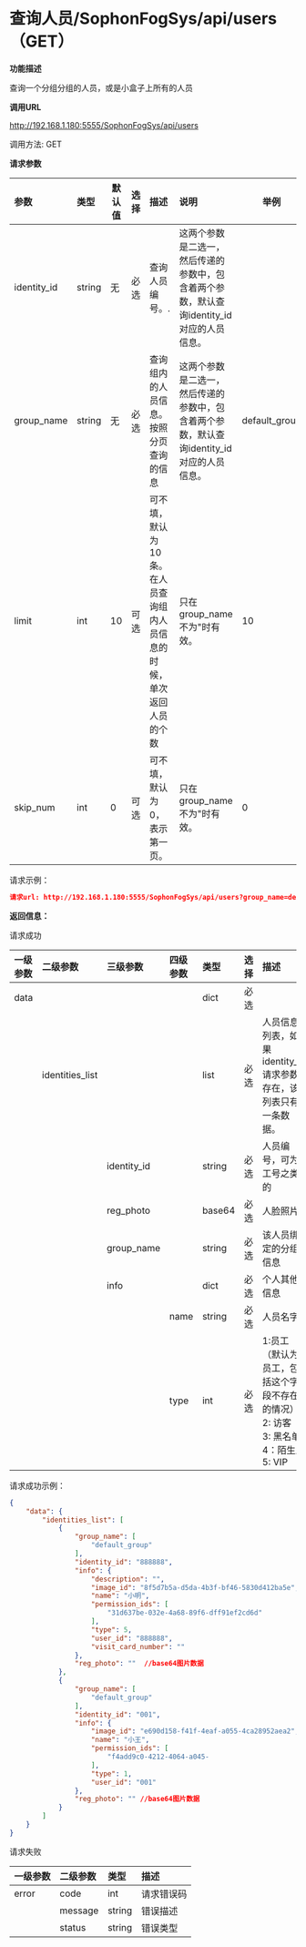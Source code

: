 # 查询人员/SophonFogSys/api/users（GET）

**功能描述**

查询一个分组分组的人员，或是小盒子上所有的人员

**调用URL**

http://192.168.1.180:5555/SophonFogSys/api/users

调用方法: GET

**请求参数**

| 参数        | 类型   |   默认值   | 选择 | 描述                                                         | 说明                                                         |  举例  |
| :---------- | :----- | ----------------------------------- | :--- | :----------------------------------------------------------- | :----------------------------------------------------------- | --------------------------------- |
| identity_id | string | 无                                  | 必选 | 查询人员编号。.                                              | 这两个参数是二选一，然后传递的参数中，包含着两个参数，默认查询identity_id对应的人员信息。 |                                   |
| group_name  | string | 无                                  | 必选 | 查询组内的人员信息。按照分页查询的信息                       | 这两个参数是二选一，然后传递的参数中，包含着两个参数，默认查询identity_id对应的人员信息。 | default_group                     |
| limit       | int    | 10                                  | 可选 | 可不填，默认为10条。在人员查询组内人员信息的时候，单次返回人员的个数 | 只在group_name不为"时有效。                                  | 10                                |
| skip_num    | int    | 0                                   | 可选 | 可不填，默认为0，表示第一页。                                | 只在group_name不为"时有效。                                  | 0                                 |

请求示例：

```json
请求url: http://192.168.1.180:5555/SophonFogSys/api/users?group_name=default_group&skip_num=0&limit=10
```

**返回信息：**

请求成功

| 一级参数 | 二级参数        | 三级参数    | 四级参数 | 类型   | 选择 | 描述                                                         |
| :------- | :-------------- | :---------- | :------- | :----- | :--- | :----------------------------------------------------------- |
| data     |                 |             |          | dict   | 必选 |                                                              |
|          | identities_list |             |          | list   | 必选 | 人员信息列表，如果identity_id请求参数存在，该列表只有一条数据。 |
|          |                 | identity_id |          | string | 必选 | 人员编号，可为工号之类的                                     |
|          |                 | reg_photo   |          | base64 | 必选 | 人脸照片                                                     |
|          |                 | group_name  |          | string | 必选 | 该人员绑定的分组信息                                         |
|          |                 | info        |          | dict   | 必选 | 个人其他信息                                                 |
|          |                 |             | name     | string | 必选 | 人员名字                                                     |
|          |                 |             | type     | int    | 必选 | 1:员工（默认为员工，包括这个字段不存在的情况）<br />2: 访客<br />3: 黑名单<br />4：陌生人<br />5: VIP |

请求成功示例：

```json
{
    "data": {
        "identities_list": [
            {
                "group_name": [
                    "default_group"
                ],
                "identity_id": "888888",
                "info": {
                    "description": "",
                    "image_id": "8f5d7b5a-d5da-4b3f-bf46-5830d412ba5e",
                    "name": "小明",
                    "permission_ids": [
                        "31d637be-032e-4a68-89f6-dff91ef2cd6d"
                    ],
                    "type": 5,
                    "user_id": "888888",
                    "visit_card_number": ""
                },
                "reg_photo": ""  //base64图片数据
            },
            {
                "group_name": [
                    "default_group"
                ],
                "identity_id": "001",
                "info": {
                    "image_id": "e690d158-f41f-4eaf-a055-4ca28952aea2",
                    "name": "小王",
                    "permission_ids": [
                        "f4add9c0-4212-4064-a045-																b6185cf00501","abckd9c0-4212-4064-a045-b6185defw501"
                    ],
                    "type": 1,
                    "user_id": "001"
                },
                "reg_photo": "" //base64图片数据
            }
        ]
    }
}
```

请求失败

| 一级参数 | 二级参数 | 类型   | 描述       |
| :------- | :------- | :----- | :--------- |
| error    | code     | int    | 请求错误码 |
|          | message  | string | 错误描述   |
|          | status   | string | 错误类型   |
